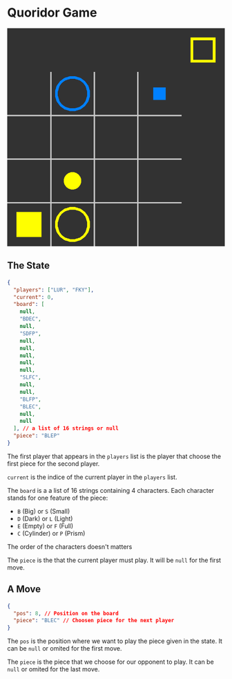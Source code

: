 # Quoridor Game

![Représentation of the state during the game](./image.png)

## The State

```json
{
  "players": ["LUR", "FKY"],
  "current": 0,
  "board": [
    null,
    "BDEC",
    null,
    "SDFP",
    null,
    null,
    null,
    null,
    null,
    "SLFC",
    null,
    null,
    "BLFP",
    "BLEC",
    null,
    null
  ], // a list of 16 strings or null
  "piece": "BLEP"
}
```

The first player that appears in the `players` list is the player that choose
the first piece for the second player.

`current` is the indice of the current player in the `players` list.

The `board` is a a list of 16 strings containing 4 characters. Each character
stands for one feature of the piece:

- `B` (Big) or `S` (Small)
- `D` (Dark) or `L` (Light)
- `E` (Empty) or `F` (Full)
- `C` (Cylinder) or `P` (Prism)

The order of the characters doesn't matters

The `piece` is the that the current player must play. It will be `null` for the
first move.

## A Move

```json
{
  "pos": 8, // Position on the board
  "piece": "BLEC" // Choosen piece for the next player
}
```

The `pos` is the position where we want to play the piece given in the state. It
can be `null` or omited for the first move.

The `piece` is the piece that we choose for our opponent to play. It can be
`null` or omited for the last move.
